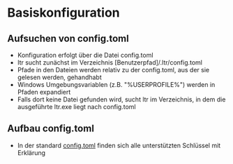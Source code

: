 # Basiskonfiguration

## Aufsuchen von config.toml

- Konfiguration erfolgt über die Datei config.toml
- ltr sucht zunächst im Verzeichnis [Benutzerpfad]/.ltr/config.toml
- Pfade in den Dateien werden relativ zu der config.toml, aus der sie gelesen werden, gehandhabt
- Windows Umgebungsvariablen (z.B. "%USERPROFILE%") werden in Pfaden expandiert
- Falls dort keine Datei gefunden wird, sucht ltr im Verzeichnis, in dem
  die ausgeführte ltr.exe liegt nach config.toml

## Aufbau config.toml

- In der standard [config.toml](config.toml) finden sich alle unterstützten Schlüssel mit
  Erklärung
